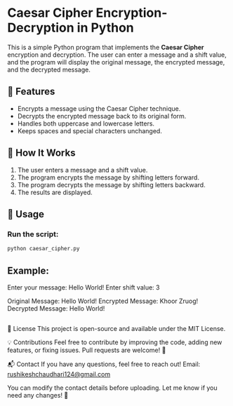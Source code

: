 # Caesar Cipher Encryption-Decryption in Python

This is a simple Python program that implements the **Caesar Cipher** encryption and decryption. The user can enter a message and a shift value, and the program will display the original message, the encrypted message, and the decrypted message.

## 📌 Features
- Encrypts a message using the Caesar Cipher technique.
- Decrypts the encrypted message back to its original form.
- Handles both uppercase and lowercase letters.
- Keeps spaces and special characters unchanged.

## 🚀 How It Works
1. The user enters a message and a shift value.
2. The program encrypts the message by shifting letters forward.
3. The program decrypts the message by shifting letters backward.
4. The results are displayed.

## 🔧 Usage
### Run the script:
```bash
python caesar_cipher.py
```


## Example:

Enter your message: Hello World!
Enter shift value: 3

Original Message: Hello World!
Encrypted Message: Khoor Zruog!
Decrypted Message: Hello World!



##
📜 License
This project is open-source and available under the MIT License.

💡 Contributions
Feel free to contribute by improving the code, adding new features, or fixing issues. Pull requests are welcome! 🚀

📬 Contact
If you have any questions, feel free to reach out!
Email: rushikeshchaudhari124@gmail.com



You can modify the contact details before uploading. Let me know if you need any changes! 🚀






